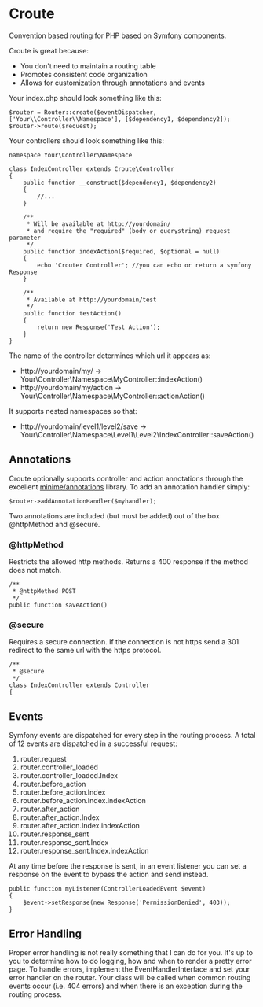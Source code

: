Croute
======

Convention based routing for PHP based on Symfony components.

Croute is great because:

* You don't need to maintain a routing table
* Promotes consistent code organization
* Allows for customization through annotations and events

Your index.php should look something like this:

    $router = Router::create($eventDispatcher, ['Your\\Controller\\Namespace'], [$dependency1, $dependency2]);
    $router->route($request);

Your controllers should look something like this:

    namespace Your\Controller\Namespace
    
    class IndexController extends Croute\Controller
    {
        public function __construct($dependency1, $dependency2)
        {
            //...
        }
        
        /**
         * Will be available at http://yourdomain/
         * and require the "required" (body or querystring) request parameter 
         */
        public function indexAction($required, $optional = null)
        {
            echo 'Crouter Controller'; //you can echo or return a symfony Response
        }
        
        /**
         * Available at http://yourdomain/test
         */
        public function testAction()
        {
            return new Response('Test Action');
        }
    }

The name of the controller determines which url it appears as:

* http://yourdomain/my/ -> Your\Controller\Namespace\MyController::indexAction()
* http://yourdomain/my/action -> Your\Controller\Namespace\MyController::actionAction()

It supports nested namespaces so that:

* http://yourdomain/level1/level2/save -> Your\Controller\Namespace\Level1\Level2\IndexController::saveAction()

Annotations
-----------

Croute optionally supports controller and action annotations through the excellent [minime/annotations](https://github.com/marcioAlmada/annotations)
library.  To add an annotation handler simply:

    $router->addAnnotationHandler($myhandler);

Two annotations are included (but must be added) out of the box @httpMethod and @secure.

### @httpMethod

Restricts the allowed http methods.  Returns a 400 response if the method does not match.
 
    /**
     * @httpMethod POST
     */
    public function saveAction()
    
### @secure

Requires a secure connection.  If the connection is not https send a 301 redirect to the same url with the https protocol.

    /**
     * @secure
     */
    class IndexController extends Controller
    {

Events
------

Symfony events are dispatched for every step in the routing process.  A total of 12 events are dispatched in a
successful request:

1. router.request
1. router.controller_loaded
1. router.controller_loaded.Index
1. router.before_action
1. router.before_action.Index
1. router.before_action.Index.indexAction
1. router.after_action
1. router.after_action.Index
1. router.after_action.Index.indexAction
1. router.response_sent
1. router.response_sent.Index
1. router.response_sent.Index.indexAction

At any time before the response is sent, in an event listener you can set a response on the event to bypass the action and send instead.

    public function myListener(ControllerLoadedEvent $event)
    {
        $event->setResponse(new Response('PermissionDenied', 403));
    }

Error Handling
--------------

Proper error handling is not really something that I can do for you.  It's up to you to determine how to do logging, how and when to render a pretty error page.
To handle errors, implement the EventHandlerInterface and set your error handler on the router.  Your class will be called when common routing events occur
(i.e. 404 errors) and when there is an exception during the routing process.